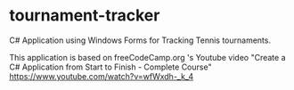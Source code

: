# tournament-tracker
C# Application using Windows Forms for Tracking Tennis tournaments.

This application is based on freeCodeCamp.org 's Youtube video "Create a C# Application from Start to Finish - Complete Course" 
https://www.youtube.com/watch?v=wfWxdh-_k_4
